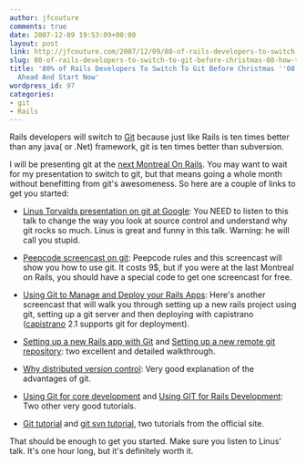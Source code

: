 ```yaml
---
author: jfcouture
comments: true
date: 2007-12-09 19:53:09+00:00
layout: post
link: http://jfcouture.com/2007/12/09/80-of-rails-developers-to-switch-to-git-before-christmas-08-how-to-get-ahead-and-start-now/
slug: 80-of-rails-developers-to-switch-to-git-before-christmas-08-how-to-get-ahead-and-start-now
title: '80% of Rails Developers To Switch To Git Before Christmas ''08: How To Get
  Ahead And Start Now'
wordpress_id: 97
categories:
- git
- Rails
---
```


Rails developers will switch to [Git](http://git.or.cz/) because just like Rails is ten times better than any java( or .Net) framework, git is ten times better than subversion.





I will be presenting git at the [next Montreal On Rails](http://www.montrealonrails.com/2007/12/07/announcing-mor-6-presenters/). You may want to wait for my presentation to switch to git, but that means going a whole month without benefitting from git's awesomeness. So here are a couple of links to get you started:







  * [Linus Torvalds presentation on git at Google](http://www.youtube.com/watch?v=4XpnKHJAok8): You NEED to listen to this talk to change the way you look at source control and understand why git rocks so much. Linus is great and funny in this talk. Warning: he will call you stupid.



  * [Peepcode screencast on git](http://peepcode.com/products/git): Peepcode rules and this screencast will show you how to use git. It costs 9$, but if you were at the last Montreal on Rails, you should have a special code to get one screencast for free.



  * [Using Git to Manage and Deploy your Rails Apps](http://jointheconversation.org/railsgit): Here's another screencast that will walk you through setting up a new rails project using git, setting up a git server and then deploying with capistrano ([capistrano](http://www.capify.org/) 2.1 supports git for deployment).



  * [Setting up a new Rails app with Git](http://toolmantim.com/article/2007/12/5/setting_up_a_new_rails_app_with_git) and [Setting up a new remote git repository](http://toolmantim.com/article/2007/12/5/setting_up_a_new_remote_git_repository): two excellent and detailed walkthrough.



  * [Why distributed version control](http://wincent.com/a/about/wincent/weblog/archives/2007/10/why_distributed.php): Very good explanation of the advantages of git.



  * [ Using Git for core development](http://blog.cmsmadesimple.org/2007/09/13/using-git-for-core-development/) and [Using GIT for Rails Development](http://blog.new-bamboo.co.uk/2007/8/16/using-git-for-rails-development): Two other very good tutorials.



  * [Git tutorial](http://www.kernel.org/pub/software/scm/git/docs/tutorial.html) and [git svn tutorial](http://git.or.cz/course/svn.html), two tutorials from the official site.






That should be enough to get you started. Make sure you listen to Linus' talk. It's one hour long, but it's definitely worth it.
